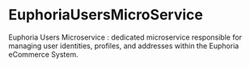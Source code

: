 # EuphoriaUsersMicroService
Euphoria Users Microservice : dedicated microservice responsible for managing user identities, profiles, and addresses within the Euphoria eCommerce System.

